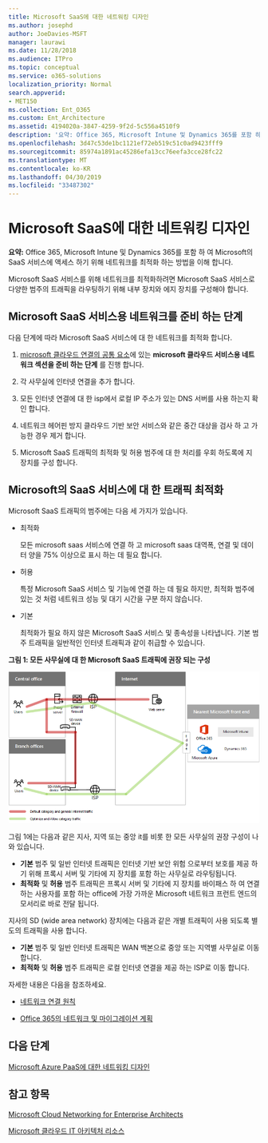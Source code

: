 ```yaml
---
title: Microsoft SaaS에 대한 네트워킹 디자인
ms.author: josephd
author: JoeDavies-MSFT
manager: laurawi
ms.date: 11/28/2018
ms.audience: ITPro
ms.topic: conceptual
ms.service: o365-solutions
localization_priority: Normal
search.appverid:
- MET150
ms.collection: Ent_O365
ms.custom: Ent_Architecture
ms.assetid: 4194020a-3847-4259-9f2d-5c556a4510f9
description: '요약: Office 365, Microsoft Intune 및 Dynamics 365를 포함 하 여 Microsoft의 SaaS 서비스에 액세스할 수 있도록 네트워크를 최적화 하는 방법을 알아봅니다.'
ms.openlocfilehash: 3d47c53de1bc1121ef72eb519c51c0ad9423fff9
ms.sourcegitcommit: 85974a1891ac45286efa13cc76eefa3cce28fc22
ms.translationtype: MT
ms.contentlocale: ko-KR
ms.lasthandoff: 04/30/2019
ms.locfileid: "33487302"
---
```

# <a name="designing-networking-for-microsoft-saas"></a>Microsoft SaaS에 대한 네트워킹 디자인

 **요약:** Office 365, Microsoft Intune 및 Dynamics 365를 포함 하 여 Microsoft의 SaaS 서비스에 액세스 하기 위해 네트워크를 최적화 하는 방법을 이해 합니다.
  
Microsoft SaaS 서비스를 위해 네트워크를 최적화하려면 Microsoft SaaS 서비스로 다양한 범주의 트래픽을 라우팅하기 위해 내부 장치와 에지 장치를 구성해야 합니다.
  
## <a name="steps-to-prepare-your-network-for-microsoft-saas-services"></a>Microsoft SaaS 서비스용 네트워크를 준비 하는 단계

다음 단계에 따라 Microsoft SaaS 서비스에 대 한 네트워크를 최적화 합니다.
  
1. [microsoft 클라우드 연결의 공통 요소](common-elements-of-microsoft-cloud-connectivity.md)에 있는 **microsoft 클라우드 서비스용 네트워크 섹션을 준비 하는 단계** 를 진행 합니다.
    
2. 각 사무실에 인터넷 연결을 추가 합니다.
    
3. 모든 인터넷 연결에 대 한 isp에서 로컬 IP 주소가 있는 DNS 서버를 사용 하는지 확인 합니다.
    
4. 네트워크 헤어핀 방지 클라우드 기반 보안 서비스와 같은 중간 대상을 검사 하 고 가능한 경우 제거 합니다.
    
5. Microsoft SaaS 트래픽의 최적화 및 허용 범주에 대 한 처리를 우회 하도록에 지 장치를 구성 합니다.

## <a name="optimizing-traffic-to-microsofts-saas-services"></a>Microsoft의 SaaS 서비스에 대 한 트래픽 최적화    

Microsoft SaaS 트래픽의 범주에는 다음 세 가지가 있습니다.

- 최적화

  모든 microsoft saas 서비스에 연결 하 고 microsoft saas 대역폭, 연결 및 데이터 양을 75% 이상으로 표시 하는 데 필요 합니다.

- 허용

  특정 Microsoft SaaS 서비스 및 기능에 연결 하는 데 필요 하지만, 최적화 범주에 있는 것 처럼 네트워크 성능 및 대기 시간을 구분 하지 않습니다.

- 기본

  최적화가 필요 하지 않은 Microsoft SaaS 서비스 및 종속성을 나타냅니다. 기본 범주 트래픽을 일반적인 인터넷 트래픽과 같이 취급할 수 있습니다.


**그림 1: 모든 사무실에 대 한 Microsoft SaaS 트래픽에 권장 되는 구성**

![그림 1: 모든 사무실에 대 한 Microsoft SaaS 트래픽에 권장 되는 구성](media/Network-Poster/SaaS1.png)

그림 1에는 다음과 같은 지사, 지역 또는 중앙 it를 비롯 한 모든 사무실의 권장 구성이 나와 있습니다.

- **기본** 범주 및 일반 인터넷 트래픽은 인터넷 기반 보안 위험 으로부터 보호를 제공 하기 위해 프록시 서버 및 기타에 지 장치를 포함 하는 사무실로 라우팅됩니다.
- **최적화** 및 **허용** 범주 트래픽은 프록시 서버 및 기타에 지 장치를 바이패스 하 여 연결 하는 사용자를 포함 하는 office에 가장 가까운 Microsoft 네트워크 프런트 엔드의 모서리로 바로 전달 됩니다.

지사의 SD (wide area network) 장치에는 다음과 같은 개별 트래픽이 사용 되도록 별도의 트래픽을 사용 합니다. 

- **기본** 범주 및 일반 인터넷 트래픽은 WAN 백본으로 중앙 또는 지역별 사무실로 이동 합니다. 
- **최적화** 및 **허용** 범주 트래픽은 로컬 인터넷 연결을 제공 하는 ISP로 이동 합니다.
  
자세한 내용은 다음을 참조하세요.
  
- [네트워크 연결 원칙](https://aka.ms/expressrouteoffice365)

- [Office 365의 네트워크 및 마이그레이션 계획](https://aka.ms/tune)
    
## <a name="next-step"></a>다음 단계

[Microsoft Azure PaaS에 대한 네트워킹 디자인](designing-networking-for-microsoft-azure-paas.md)
    
## <a name="see-also"></a>참고 항목

[Microsoft Cloud Networking for Enterprise Architects](microsoft-cloud-networking-for-enterprise-architects.md)
  
[Microsoft 클라우드 IT 아키텍처 리소스](microsoft-cloud-it-architecture-resources.md)

